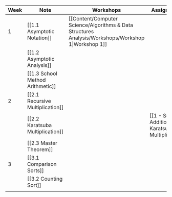 
| Week | Note                             | Workshops                                                                                           | Assignments                                        | Quizzes                |
| ---- | -------------------------------- | --------------------------------------------------------------------------------------------------- | -------------------------------------------------- | ---------------------- |
| 1    | [[1.1 Asymptotic Notation]]      | [[Content/Computer Science/Algorithms & Data Structures Analysis/Workshops/Workshop 1\|Workshop 1]] |                                                    |                        |
|      | [[1.2 Asymptotic Analysis]]      |                                                                                                     |                                                    |                        |
|      | [[1.3 School Method Arithmetic]] |                                                                                                     |                                                    | [[Integer Arithmetic]] |
| 2    | [[2.1 Recursive Multiplication]] |                                                                                                     |                                                    |                        |
|      | [[2.2 Karatsuba Multiplication]] |                                                                                                     | [[1 - School Addition + Karatsuba Multiplication]] |                        |
|      | [[2.3 Master Theorem]]           |                                                                                                     |                                                    |                        |
| 3    | [[3.1 Comparison Sorts]]         |                                                                                                     |                                                    |                        |
|      | [[3.2 Counting Sort]]            |                                                                                                     |                                                    |                        |
|      |                                  |                                                                                                     |                                                    |                        |
